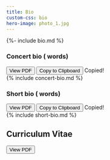 ```yaml
---
title: Bio
custom-css: bio
hero-image: photo_1.jpg
---
```


{%- include bio.md %}

### Concert bio (<span id="concert-bio-count"></span> words)

<div class="bio-links">
    <button onclick="go('{{ site.baseurl }}{% link assets/Concert-bio.pdf %}')">View PDF</button>
    <button onclick="copyBio('concert-bio')">Copy to Clipboard</button> <span class="done" id="concert-bio-done">Copied!</span>
</div>

<div id="concert-bio" class="bio" markdown="1">
{% include concert-bio.md %}
</div>

### Short bio (<span id="short-bio-count"></span> words)

<div class="bio-links">
    <button onclick="go('{{ site.baseurl }}{% link assets/Short-bio.pdf %}')">View PDF</button>
    <button onclick="copyBio('short-bio')">Copy to Clipboard</button> <span class="done" id="short-bio-done">Copied!</span>
</div>

<div id="short-bio" class="bio" markdown="1">
{% include short-bio.md %}
</div>

## Curriculum Vitae

<button onclick="go('{{ site.baseurl }}{% link assets/CV.pdf %}')">View PDF</button>


<script>
function go(url) {
    location.href = url;
}
function copyBio(id) {
    let bio = document.getElementById(id).innerText.replace(/\n\n\n/g, "\n\n");
    let blob = new Blob([bio], { type: "text/plain" });
    let item = new ClipboardItem({"text/plain": blob});
    navigator.clipboard.write([item]).then(() => {}, () => {console.error(e);});

    document.getElementById(id + "-done").classList.add("show");

}
window.addEventListener('DOMContentLoaded', () => {
    function countWords(id) {
        var text = document.getElementById(id).innerText;
        var count = text.trim().split(/\s+/).filter(st => st != '').length;
        document.getElementById(id + "-count").innerText = count;
    }
    countWords("concert-bio");
    countWords("short-bio");

    document.querySelectorAll(".done").forEach(function (label) {
        label.addEventListener("animationend", (e) => {
            e.target.classList.remove("show");
        })
    })

    var lightbox = new Lightbox();
    lightbox.load();
});
</script>